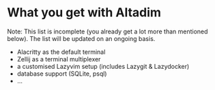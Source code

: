 # What you get with Altadim

Note: This list is incomplete (you already get a lot more than mentioned below).
The list will be updated on an ongoing basis.

- Alacritty as the default terminal
- Zellij as a terminal multiplexer
- a customised Lazyvim setup (includes Lazygit & Lazydocker)
- database support (SQLite, psql)
- ...
